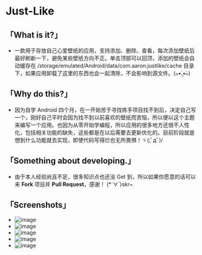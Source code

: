 # Just-Like
## 「What is it?」



- 一款用于存放自己心爱壁纸的应用，支持添加、删除、查看，每次添加壁纸后最好刷新一下，避免某些壁纸方向不正。单击顶部可以回顶，添加的壁纸会自动缓存在 /storage/emulated/Android/data/com.aaron.justlike/cache 目录下，如果应用卸载了这里的东西也会一起清除，不会影响到源文件。(๑•̀.̫•́๑)





## 「Why do this?」



- 因为自学 Android 四个月，在一开始苦于寻找练手项目找不到后，决定自己写一个，刚好自己平时会因为找不到以前喜欢的壁纸而苦恼，所以便以这个主题来编写一个应用。也因为从零开始学编程，所以应用的很多地方还很不人性化，包括相关功能的缺失，这些都是在以后需要去更新优化的。目前阶段就是想到什么功能就去实现，即使代码写得烂也无所畏惧！ヾ(;ﾟдﾟ)/





## 「Something about developing.」



- 由于本人经验尚且不足，很多知识点也还没 Get 到，所以如果你愿意的话可以来 **Fork** 项目并 **Pull Request**，感谢！ (*´∀`)skr~


## 「Screenshots」
- ![image](https://github.com/AaronZheng9603/Just-Like/blob/master/images/Screenshot_2018-10-30-02-35-02-583_com.aaron.justlike.png)
- ![image](https://github.com/AaronZheng9603/Just-Like/blob/master/images/Screenshot_2018-10-30-02-35-09-770_com.aaron.justlike.png)
- ![image](https://github.com/AaronZheng9603/Just-Like/blob/master/images/Screenshot_2018-10-30-02-35-50-787_com.aaron.justlike.png)
- ![image](https://github.com/AaronZheng9603/Just-Like/blob/master/images/Screenshot_2018-10-30-02-35-16-539_android.png)
- ![image](https://github.com/AaronZheng9603/Just-Like/blob/master/images/Screenshot_2018-10-30-02-35-38-061_com.aaron.justlike.png)
